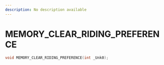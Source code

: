 ```yaml
---
description: No description available 
---
```


# MEMORY_CLEAR_RIDING_PREFERENCE

```cpp
void MEMORY_CLEAR_RIDING_PREFERENCE(int _Unk0);
```